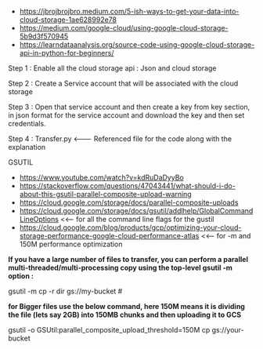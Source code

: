 - https://jbrojbrojbro.medium.com/5-ish-ways-to-get-your-data-into-cloud-storage-1ae628992e78
- https://medium.com/google-cloud/using-google-cloud-storage-5b9d3f570945
- https://learndataanalysis.org/source-code-using-google-cloud-storage-api-in-python-for-beginners/

Step 1 : Enable all the cloud storage api : Json and cloud storage

Step 2 : Create a Service account that will be associated with the cloud storage

Step 3 : Open that service account and then create a key from key section, in json format for the service account and download the key and then set credentials.

Step 4 : Transfer.py <--- Referenced file for the code along with the explanation



GSUTIL
- https://www.youtube.com/watch?v=kdRuDaDyyBo
- https://stackoverflow.com/questions/47043441/what-should-i-do-about-this-gsutil-parallel-composite-upload-warning
- https://cloud.google.com/storage/docs/parallel-composite-uploads
- https://cloud.google.com/storage/docs/gsutil/addlhelp/GlobalCommandLineOptions <<-- for all the command line flags for the gustil
- https://cloud.google.com/blog/products/gcp/optimizing-your-cloud-storage-performance-google-cloud-performance-atlas <<-- for -m and 150M performance optimization 

**If you have a large number of files to transfer, you can perform a parallel multi-threaded/multi-processing copy using the top-level gsutil -m option :** 

gsutil -m cp -r dir gs://my-bucket #

**for Bigger files use the below command, here 150M means it is dividing the file (lets say 2GB) into 150MB chunks and then uploading it to GCS**

gsutil -o GSUtil:parallel_composite_upload_threshold=150M cp <FILENAME> gs://your-bucket
